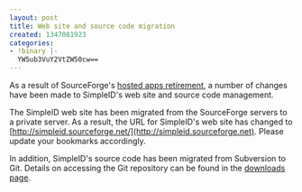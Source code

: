 ```yaml
---
layout: post
title: Web site and source code migration
created: 1347081923
categories:
- !binary |-
  YW5ub3VuY2VtZW50cw==
---
```

As a result of SourceForge's [hosted apps retirement](http://sourceforge.net/p/forge/community-docs/Hosted%20Apps%20Retirement/), a number of changes have been made to SimpleID's web site and source code management.

The SimpleID web site has been migrated from the SourceForge servers to a private server.  As a result, the URL for SimpleID's web site has changed to [http://simpleid.sourceforge.net/](http://simpleid.sourceforge.net).  Please update your bookmarks accordingly.

In addition, SimpleID's source code has been migrated from Subversion to Git.  Details on accessing the Git repository can be found in the [downloads page](/downloads).
<!--break-->

